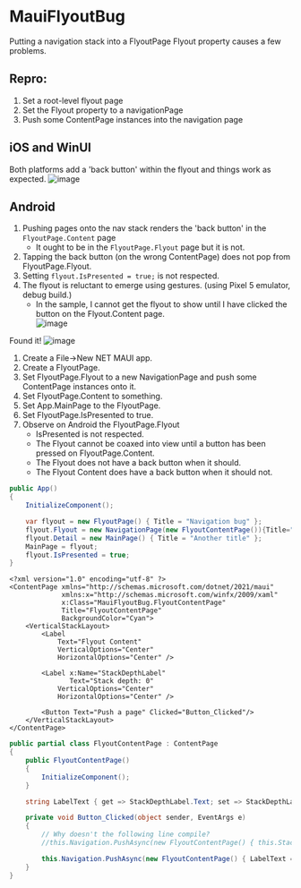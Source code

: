 # MauiFlyoutBug

Putting a navigation stack into a FlyoutPage Flyout property causes a few problems.

## Repro:

1. Set a root-level flyout page
1. Set the Flyout property to a navigationPage
1. Push some ContentPage instances into the navigation page

 ## iOS and WinUI
 Both platforms add a 'back button' within the flyout and things work as expected.
![image](https://user-images.githubusercontent.com/16598898/231740856-b6827e6a-97d3-42dd-8e54-167c84655f42.png)


## Android

1. Pushing pages onto the nav stack renders the 'back button' in the `FlyoutPage.Content` page  
   -  It ought to be in the `FlyoutPage.Flyout` page but it is not.
1. Tapping the back button (on the wrong ContentPage) does not pop from FlyoutPage.Flyout.
1. Setting `flyout.IsPresented = true;` is not respected.
1. The flyout is reluctant to emerge using gestures. (using Pixel 5 emulator, debug build.)
   - In the sample, I cannot get the flyout to show until I have clicked the button on the Flyout.Content page.  
![image](https://user-images.githubusercontent.com/16598898/231741947-35621e39-cd19-48cc-b166-f67a716478cb.png)  

Found it!
![image](https://user-images.githubusercontent.com/16598898/231742410-feeeff6e-cf86-48f8-8258-64d9f7d577d4.png)




1. Create a File->New NET MAUI app.
2. Create a FlyoutPage.
3. Set FlyoutPage.Flyout to a new NavigationPage and push some ContentPage instances onto it.
4. Set FlyoutPage.Content to something.
5. Set App.MainPage to the FlyoutPage.
6. Set FlyoutPage.IsPresented to true.
7. Observe on Android the FlyoutPage.Flyout
    - IsPresented is not respected.
    - The Flyout cannot be coaxed into view until a button has been pressed on FlyoutPage.Content.
    - The Flyout does not have a back button when it should.
    - The Flyout Content does have a back button when it should not.

```csharp
public App()
{
	InitializeComponent();

	var flyout = new FlyoutPage() { Title = "Navigation bug" };
	flyout.Flyout = new NavigationPage(new FlyoutContentPage()){Title="Needs a title"};
	flyout.Detail = new MainPage() { Title = "Another title" };
	MainPage = flyout;
	flyout.IsPresented = true;
}
```
```xaml
<?xml version="1.0" encoding="utf-8" ?>
<ContentPage xmlns="http://schemas.microsoft.com/dotnet/2021/maui"
             xmlns:x="http://schemas.microsoft.com/winfx/2009/xaml"
             x:Class="MauiFlyoutBug.FlyoutContentPage"
             Title="FlyoutContentPage"
             BackgroundColor="Cyan">
    <VerticalStackLayout>
        <Label 
            Text="Flyout Content"
            VerticalOptions="Center" 
            HorizontalOptions="Center" />

        <Label x:Name="StackDepthLabel"
               Text="Stack depth: 0"
            VerticalOptions="Center" 
            HorizontalOptions="Center" />

        <Button Text="Push a page" Clicked="Button_Clicked"/>
    </VerticalStackLayout>
</ContentPage>
```
```csharp
public partial class FlyoutContentPage : ContentPage
{
    public FlyoutContentPage()
    {
        InitializeComponent();
    }

    string LabelText { get => StackDepthLabel.Text; set => StackDepthLabel.Text = value; }

    private void Button_Clicked(object sender, EventArgs e)
    {
        // Why doesn't the following line compile?
        //this.Navigation.PushAsync(new FlyoutContentPage() { this.StackDepthLabel.Text = "" });

        this.Navigation.PushAsync(new FlyoutContentPage() { LabelText = $"Stack depth: {this.Navigation.NavigationStack.Count}" });
    }
}
```